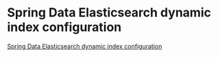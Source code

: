 # Spring Data Elasticsearch dynamic index configuration
[Spring Data Elasticsearch dynamic index configuration](https://aiwithcloud.com/2022/09/19/spring_data_elasticsearch_dynamic_index_configuration/)
